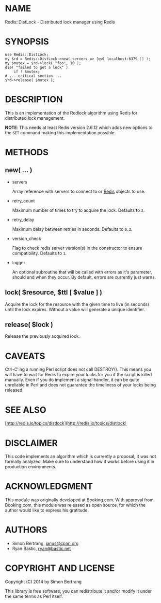 # NAME

Redis::DistLock - Distributed lock manager using Redis

# SYNOPSIS

    use Redis::DistLock;
    my $rd = Redis::DistLock->new( servers => [qw[ localhost:6379 ]] );
    my $mutex = $rd->lock( "foo", 10 );
    die( "failed to get a lock" )
        if ! $mutex;
    # ... critical section ...
    $rd->release( $mutex );

# DESCRIPTION

This is an implementation of the Redlock algorithm using Redis for distributed
lock management.

**NOTE**: This needs at least Redis version 2.6.12 which adds new options
to the `SET` command making this implementation possible.

# METHODS

## new( ... )

- servers

    Array reference with servers to connect to or [Redis](https://metacpan.org/pod/Redis) objects to use.

- retry\_count

    Maximum number of times to try to acquire the lock. Defaults to `3`.

- retry\_delay

    Maximum delay between retries in seconds. Defaults to `0.2`.

- version\_check

    Flag to check redis server version(s) in the constructor to ensure compatibility.
    Defaults to `1`.

- logger

    An optional subroutine that will be called with errors as it's parameter, should and when they occur.
    By default, errors are currently just warns.

## lock( $resource, $ttl \[ $value \] )

Acquire the lock for the resource with the given time to live (in seconds)
until the lock expires. Without a value will generate a unique identifier.

## release( $lock )

Release the previously acquired lock.

# CAVEATS

Ctrl-C'ing a running Perl script does not call DESTROY().
This means you will have to wait for Redis to expire your locks for you if the script is killed manually.
Even if you do implement a signal handler, it can be quite unreliable in Perl and does not guarantee
the timeliness of your locks being released.

# SEE ALSO

[http://redis.io/topics/distlock](http://redis.io/topics/distlock)

# DISCLAIMER

This code implements an algorithm which is currently a proposal, it was not
formally analyzed. Make sure to understand how it works before using it in
production environments.

# ACKNOWLEDGMENT

This module was originally developed at Booking.com. With approval from
Booking.com, this module was released as open source, for which the author
would like to express his gratitude.

# AUTHORS

- Simon Bertrang, <janus@cpan.org>
- Ryan Bastic, <ryan@bastic.net>

# COPYRIGHT AND LICENSE

Copyright (C) 2014 by Simon Bertrang

This library is free software; you can redistribute it and/or modify
it under the same terms as Perl itself.
